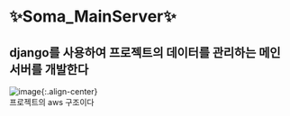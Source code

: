 # ✨Soma_MainServer✨


## django를 사용하여 프로젝트의 데이터를 관리하는 메인 서버를 개발한다

![image](/resource/aws_sturcuture.png){:.align-center}  <br>
프로젝트의 aws 구조이다